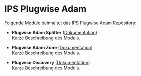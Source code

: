 # IPS Plugwise Adam

Folgende Module beinhaltet das IPS Plugwise Adam Repository:

- __Plugwise Adam Splitter__ ([Dokumentation](Plugwise%20Adam%20Splitter))  
	Kurze Beschreibung des Moduls.

- __Plugwise Adam Zone__ ([Dokumentation](Plugwise%20Adam%20Zone))  
	Kurze Beschreibung des Moduls.

- __Plugwise Discovery__ ([Dokumentation](Plugwise%20Discovery))  
	Kurze Beschreibung des Moduls.